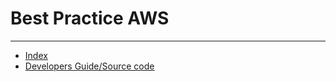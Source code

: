 # Best Practice AWS




---

- [Index](/hx-deploy-tool/docs/index)
- [Developers Guide/Source code](https://github.com/helix-collective/hx-deploy-tool)
